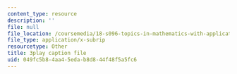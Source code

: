 ```yaml
---
content_type: resource
description: ''
file: null
file_location: /coursemedia/18-s096-topics-in-mathematics-with-applications-in-finance-fall-2013/049fc5b84aa45edab8d844f48f5a5fc6_55OXxe_ix2o.vtt
file_type: application/x-subrip
resourcetype: Other
title: 3play caption file
uid: 049fc5b8-4aa4-5eda-b8d8-44f48f5a5fc6
---
```

